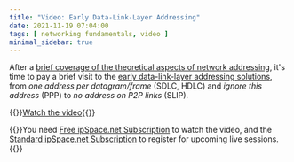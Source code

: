 ```yaml
---
title: "Video: Early Data-Link-Layer Addressing"
date: 2021-11-19 07:04:00
tags: [ networking fundamentals, video ]
minimal_sidebar: true
---
```

After a [brief coverage of the theoretical aspects of network addressing](/2021/10/network-addressing-theory.html), it's time to pay a brief visit to the [early data-link-layer addressing solutions](https://my.ipspace.net/bin/get/Net101/NA2.1%20-%20Early%20Data%20Link%20Layer%20Addressing%20Mechanisms.mp4?doccode=Net101), from _one address per datagram/frame_ (SDLC, HDLC) and _ignore this address_ (PPP) to _no address on P2P links_ (SLIP).

{{<jump>}}[Watch the video](https://my.ipspace.net/bin/get/Net101/NA2.1%20-%20Early%20Data%20Link%20Layer%20Addressing%20Mechanisms.mp4?doccode=Net101){{</jump>}}

{{<note free>}}You need [Free ipSpace.net Subscription](https://www.ipspace.net/Subscription/Free) to watch the video, and the [Standard ipSpace.net Subscription](https://www.ipspace.net/Subscription/) to register for upcoming live sessions.{{</note>}}
